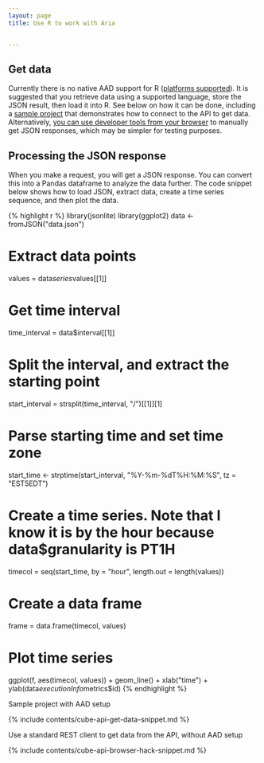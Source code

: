 ```yaml
---
layout: page
title: Use R to work with Aria


---
```


## Get data

Currently there is no native AAD support for R ([platforms supported](https://docs.microsoft.com/en-us/azure/active-directory/develop/active-directory-authentication-libraries)).
It is suggested that you retrieve data using a supported language, store the JSON result, then load it into R. See below on how it can be done, including a
[sample project](#SampleProject) that demonstrates how to connect to the API to get data.
Alternatively, [you can use developer tools from your browser](#BrowserHack) to manually get JSON responses, which may be simpler for testing purposes.

## Processing the JSON response

When you make a request, you will get a JSON response. You can convert this into a Pandas dataframe to analyze the data further.
The code snippet below shows how to load JSON, extract data, create a time series sequence, and then plot the data.

{% highlight r %}
library(jsonlite)
library(ggplot2)
data <- fromJSON("data.json")

# Extract data points
values = data$series$values[[1]]

# Get time interval
time_interval = data$interval[[1]]

# Split the interval, and extract the starting point
start_interval = strsplit(time_interval, "/")[[1]][1]

# Parse starting time and set time zone
start_time <- strptime(start_interval, "%Y-%m-%dT%H:%M:%S", tz = "EST5EDT")

# Create a time series. Note that I know it is by the hour because data$granularity is PT1H
timecol = seq(start_time, by = "hour", length.out = length(values))

# Create a data frame
frame = data.frame(timecol, values)

# Plot time series
ggplot(f, aes(timecol, values)) + geom_line() + xlab("time") + ylab(data$executionInfo$metrics$id)
{% endhighlight %}

<a name="SampleProject">Sample project with AAD setup</a>

{% include contents/cube-api-get-data-snippet.md %}

<a name="BrowserHack">Use a standard REST client to get data from the API, without AAD setup</a>

{% include contents/cube-api-browser-hack-snippet.md %}


